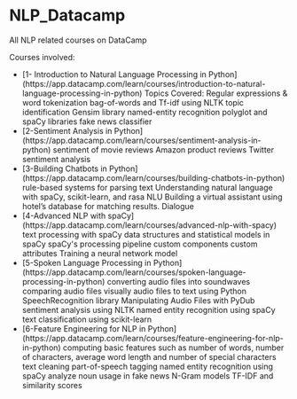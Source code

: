 # NLP_Datacamp
All NLP related courses on DataCamp

Courses involved:
<ul>
<li>
[1- Introduction to Natural Language Processing in Python](https://app.datacamp.com/learn/courses/introduction-to-natural-language-processing-in-python)
Topics Covered:
Regular expressions & word tokenization
bag-of-words and Tf-idf using NLTK
topic identification
Gensim library
named-entity recognition
polyglot and spaCy libraries
fake news classifier
</li>

<li>
[2-Sentiment Analysis in Python](https://app.datacamp.com/learn/courses/sentiment-analysis-in-python)
sentiment of movie reviews
Amazon product reviews
Twitter sentiment analysis  
</li>

<li>
[3-Building Chatbots in Python](https://app.datacamp.com/learn/courses/building-chatbots-in-python)
rule-based systems for parsing text
Understanding natural language with spaCy, scikit-learn, and rasa NLU
Building a virtual assistant using hotel’s database for matching results.
Dialogue 
</li>

<li>
[4-Advanced NLP with spaCy](https://app.datacamp.com/learn/courses/advanced-nlp-with-spacy)
text processing with spaCy
data structures and statistical models in spaCy
spaCy's processing pipeline
custom components
custom attributes
Training a neural network model
</li>

<li>
[5-Spoken Language Processing in Python](https://app.datacamp.com/learn/courses/spoken-language-processing-in-python)
converting audio files into soundwaves 
comparing audio files visually
audio files to text using Python SpeechRecognition library 
Manipulating Audio Files with PyDub
sentiment analysis using NLTK
named entity recognition using spaCy
text classification using scikit-learn
</li>

<li>
[6-Feature Engineering for NLP in Python](https://app.datacamp.com/learn/courses/feature-engineering-for-nlp-in-python)
computing basic features such as number of words, number of characters, average word length and number of special characters
text cleaning
part-of-speech tagging
named entity recognition using spaCy
analyze noun usage in fake news
N-Gram models
TF-IDF and similarity scores
</li>

</ul>
